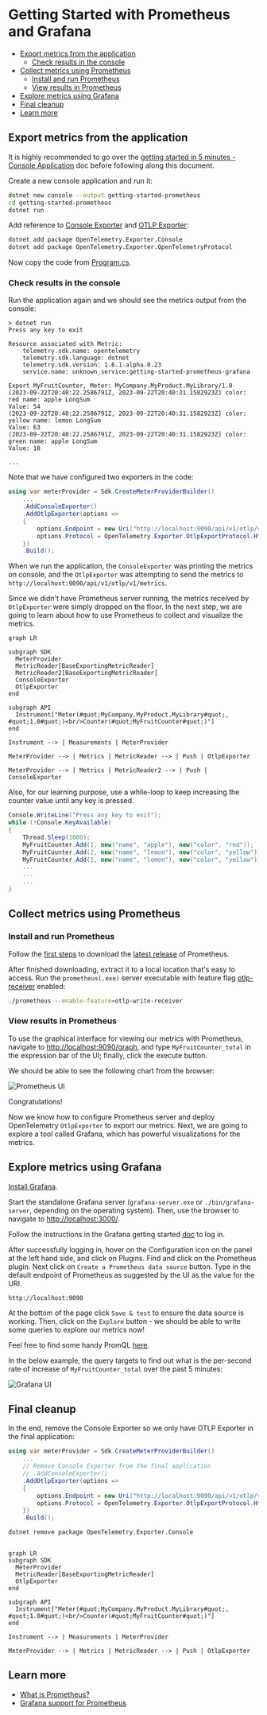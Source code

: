 # Getting Started with Prometheus and Grafana

- [Export metrics from the application](#export-metrics-from-the-application)
  - [Check results in the console](#check-results-in-the-console)
- [Collect metrics using Prometheus](#collect-metrics-using-prometheus)
  - [Install and run Prometheus](#install-and-run-prometheus)
  - [View results in Prometheus](#view-results-in-prometheus)
- [Explore metrics using Grafana](#explore-metrics-using-grafana)
- [Final cleanup](#final-cleanup)
- [Learn more](#learn-more)

## Export metrics from the application

It is highly recommended to go over the [getting started in 5 minutes - Console
Application](../getting-started-console/README.md) doc before following along
this document.

Create a new console application and run it:

```sh
dotnet new console --output getting-started-prometheus
cd getting-started-prometheus
dotnet run
```

Add reference to [Console
Exporter](../../../src/OpenTelemetry.Exporter.Console/README.md) and [OTLP
Exporter](../../../src/OpenTelemetry.Exporter.OpenTelemetryProtocol/README.md):

```sh
dotnet add package OpenTelemetry.Exporter.Console
dotnet add package OpenTelemetry.Exporter.OpenTelemetryProtocol
```

Now copy the code from [Program.cs](./Program.cs).

### Check results in the console

Run the application again and we should see the metrics output from the console:

```text
> dotnet run
Press any key to exit

Resource associated with Metric:
    telemetry.sdk.name: opentelemetry
    telemetry.sdk.language: dotnet
    telemetry.sdk.version: 1.6.1-alpha.0.23
    service.name: unknown_service:getting-started-prometheus-grafana

Export MyFruitCounter, Meter: MyCompany.MyProduct.MyLibrary/1.0
(2023-09-22T20:40:22.2586791Z, 2023-09-22T20:40:31.1582923Z] color: red name: apple LongSum
Value: 54
(2023-09-22T20:40:22.2586791Z, 2023-09-22T20:40:31.1582923Z] color: yellow name: lemon LongSum
Value: 63
(2023-09-22T20:40:22.2586791Z, 2023-09-22T20:40:31.1582923Z] color: green name: apple LongSum
Value: 18

...
```

Note that we have configured two exporters in the code:

```csharp
using var meterProvider = Sdk.CreateMeterProviderBuilder()
    ...
    .AddConsoleExporter()
    .AddOtlpExporter(options =>
    {
        options.Endpoint = new Uri("http://localhost:9090/api/v1/otlp/v1/metrics");
        options.Protocol = OpenTelemetry.Exporter.OtlpExportProtocol.HttpProtobuf;
    })
    .Build();
```

When we run the application, the `ConsoleExporter` was printing the metrics on
console, and the `OtlpExporter` was attempting to send the metrics to
`http://localhost:9090/api/v1/otlp/v1/metrics`.

Since we didn't have Prometheus server running, the metrics received by
`OtlpExporter` were simply dropped on the floor. In the next step, we are going
to learn about how to use Prometheus to collect and visualize the metrics.

```mermaid
graph LR

subgraph SDK
  MeterProvider
  MetricReader[BaseExportingMetricReader]
  MetricReader2[BaseExportingMetricReader]
  ConsoleExporter
  OtlpExporter
end

subgraph API
  Instrument["Meter(#quot;MyCompany.MyProduct.MyLibrary#quot;, #quot;1.0#quot;)<br/>Counter(#quot;MyFruitCounter#quot;)"]
end

Instrument --> | Measurements | MeterProvider

MeterProvider --> | Metrics | MetricReader --> | Push | OtlpExporter

MeterProvider --> | Metrics | MetricReader2 --> | Push | ConsoleExporter
```

Also, for our learning purpose, use a while-loop to keep increasing the counter
value until any key is pressed.

```csharp
Console.WriteLine("Press any key to exit");
while (!Console.KeyAvailable)
{
    Thread.Sleep(1000);
    MyFruitCounter.Add(1, new("name", "apple"), new("color", "red"));
    MyFruitCounter.Add(2, new("name", "lemon"), new("color", "yellow"));
    MyFruitCounter.Add(1, new("name", "lemon"), new("color", "yellow"));
    ...
    ...
    ...
}
```

## Collect metrics using Prometheus

### Install and run Prometheus

Follow the [first steps](https://prometheus.io/docs/introduction/first_steps/)
to download the [latest release](https://prometheus.io/download/) of Prometheus.

After finished downloading, extract it to a local location that's easy to
access. Run the `prometheus(.exe)` server executable with feature flag
[otlp-receiver](https://prometheus.io/docs/prometheus/latest/feature_flags/#otlp-receiver)
enabled:

```sh
./prometheus --enable-feature=otlp-write-receiver
```

### View results in Prometheus

To use the graphical interface for viewing our metrics with Prometheus, navigate
to [http://localhost:9090/graph](http://localhost:9090/graph), and type
`MyFruitCounter_total` in the expression bar of the UI; finally, click the
execute button.

We should be able to see the following chart from the browser:

![Prometheus UI](https://user-images.githubusercontent.com/17327289/151636225-6e4ce4c7-09f3-4996-8ca5-d404a88d9195.png)

Congratulations!

Now we know how to configure Prometheus server and deploy OpenTelemetry
`OtlpExporter` to export our metrics. Next, we are going to explore a tool
called Grafana, which has powerful visualizations for the metrics.

## Explore metrics using Grafana

[Install Grafana](https://grafana.com/docs/grafana/latest/installation/).

Start the standalone Grafana server (`grafana-server.exe` or
`./bin/grafana-server`, depending on the operating system). Then, use the
browser to navigate to [http://localhost:3000/](http://localhost:3000/).

Follow the instructions in the Grafana getting started
[doc](https://grafana.com/docs/grafana/latest/getting-started/getting-started/#step-2-log-in)
to log in.

After successfully logging in, hover on the Configuration icon
on the panel at the left hand side, and click on Plugins.
Find and click on the Prometheus plugin. Next click on
`Create a Prometheus data source` button. Type in the default endpoint of
Prometheus as suggested by the UI as the value for the URI.

```console
http://localhost:9090
```

At the bottom of the page click `Save & test` to ensure the data source is
working. Then, click on the `Explore` button - we should be able to write
some queries to explore our metrics now!

Feel free to find some handy PromQL
[here](https://promlabs.com/promql-cheat-sheet/).

In the below example, the query targets to find out what is the per-second rate
of increase of `MyFruitCounter_total` over the past 5 minutes:

![Grafana
UI](https://user-images.githubusercontent.com/17327289/151636769-138ecb4f-b44f-477b-88eb-247fc4340252.png)

## Final cleanup

In the end, remove the Console Exporter so we only have OTLP Exporter in the
final application:

```csharp
using var meterProvider = Sdk.CreateMeterProviderBuilder()
    ...
    // Remove Console Exporter from the final application
    // .AddConsoleExporter()
    .AddOtlpExporter(options =>
    {
        options.Endpoint = new Uri("http://localhost:9090/api/v1/otlp/v1/metrics");
        options.Protocol = OpenTelemetry.Exporter.OtlpExportProtocol.HttpProtobuf;
    })
    .Build();
```

```sh
dotnet remove package OpenTelemetry.Exporter.Console
```

```mermaid

graph LR
subgraph SDK
  MeterProvider
  MetricReader[BaseExportingMetricReader]
  OtlpExporter
end

subgraph API
  Instrument["Meter(#quot;MyCompany.MyProduct.MyLibrary#quot;, #quot;1.0#quot;)<br/>Counter(#quot;MyFruitCounter#quot;)"]
end

Instrument --> | Measurements | MeterProvider

MeterProvider --> | Metrics | MetricReader --> | Push | OtlpExporter
```

## Learn more

- [What is Prometheus?](https://prometheus.io/docs/introduction/overview/)
- [Grafana support for
  Prometheus](https://prometheus.io/docs/visualization/grafana/#creating-a-prometheus-graph)

